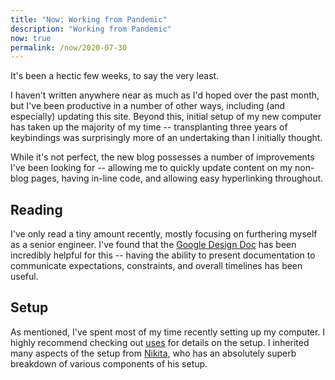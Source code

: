 ```yaml
---
title: "Now: Working from Pandemic"
description: "Working from Pandemic"
now: true
permalink: /now/2020-07-30
---
```


It's been a hectic few weeks, to say the very least.

I haven't written anywhere near as much as I'd hoped over the past month, but I've been productive in a number of other ways, including (and especially) updating this site. Beyond this, initial setup of my new computer has taken up the majority of my time -- transplanting three years of keybindings was surprisingly more of an undertaking than I initially thought.

While it's not perfect, the new blog possesses a number of improvements I've been looking for -- allowing me to quickly update content on my non-blog pages, having in-line code, and allowing easy hyperlinking throughout.

## Reading

I've only read a tiny amount recently, mostly focusing on furthering myself as a senior engineer. I've found that the [Google Design Doc](https://www.industrialempathy.com/posts/design-doc-a-design-doc/) has been incredibly helpful for this -- having the ability to present documentation to communicate expectations, constraints, and overall timelines has been useful.

## Setup

As mentioned, I've spent most of my time recently setting up my computer. I highly recommend checking out [uses](/uses) for details on the setup. I inherited many aspects of the setup from [Nikita](https://wiki.nikitavoloboev.xyz/), who has an absolutely superb breakdown of various components of his setup.




